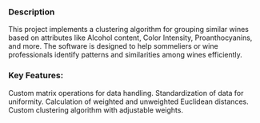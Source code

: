 ### Description
This project implements a clustering algorithm for grouping similar wines based on attributes like Alcohol content, Color Intensity, Proanthocyanins, and more. The software is designed to help sommeliers or wine professionals identify patterns and similarities among wines efficiently.
### Key Features:
Custom matrix operations for data handling.
Standardization of data for uniformity.
Calculation of weighted and unweighted Euclidean distances.
Custom clustering algorithm with adjustable weights.
